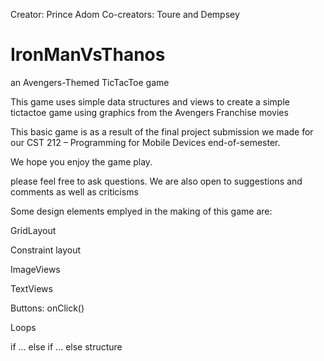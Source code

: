 Creator: Prince Adom
Co-creators: Toure and Dempsey

# IronManVsThanos
an Avengers-Themed TicTacToe game

This game uses simple data structures and views to create a simple tictactoe game
using graphics from the Avengers Franchise movies

This basic game is as a result of the final project submission we made for our 
CST 212 – Programming for Mobile Devices end-of-semester.

We hope you enjoy the game play.

please feel free to ask questions. We are also open to suggestions and comments as well as criticisms

Some design elements emplyed in the making of this game are:

GridLayout 

Constraint layout

ImageViews

TextViews

Buttons: onClick()

Loops

if ... else if ... else structure

